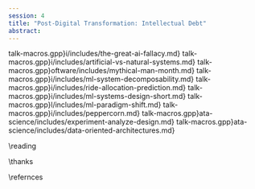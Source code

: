 ```yaml
---
session: 4
title: "Post-Digital Transformation: Intellectual Debt"
abstract:
---
```


talk-macros.gpp}i/includes/the-great-ai-fallacy.md}
talk-macros.gpp}i/includes/artificial-vs-natural-systems.md}
talk-macros.gpp}oftware/includes/mythical-man-month.md}
talk-macros.gpp}i/includes/ml-system-decomposability.md}
talk-macros.gpp}i/includes/ride-allocation-prediction.md}
talk-macros.gpp}i/includes/ml-systems-design-short.md}
talk-macros.gpp}l/includes/ml-paradigm-shift.md}
talk-macros.gpp}i/includes/peppercorn.md}
talk-macros.gpp}ata-science/includes/experiment-analyze-design.md}
talk-macros.gpp}ata-science/includes/data-oriented-architectures.md}


\reading

\thanks

\refernces

